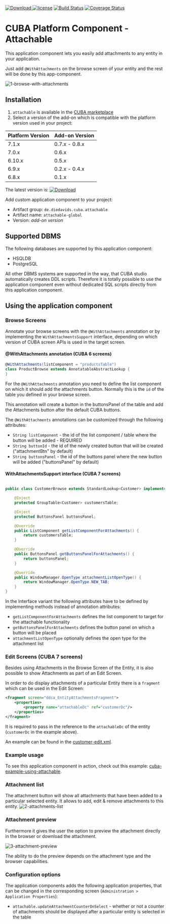 [ ![Download](https://api.bintray.com/packages/mariodavid/cuba-components/cuba-component-attachable/images/download.svg) ](https://bintray.com/mariodavid/cuba-components/cuba-component-attachable/_latestVersion)
[![license](https://img.shields.io/badge/license-Apache%20License%202.0-blue.svg?style=flat)](http://www.apache.org/licenses/LICENSE-2.0)
[![Build Status](https://travis-ci.org/mariodavid/cuba-component-attachable.svg?branch=master)](https://travis-ci.org/mariodavid/cuba-component-attachable)
[![Coverage Status](https://coveralls.io/repos/github/mariodavid/cuba-component-attachable/badge.svg)](https://coveralls.io/github/mariodavid/cuba-component-attachable)

# CUBA Platform Component - Attachable

This application component lets you easily add attachments to any entity in your application.


Just add `@WithAttachments` on the browse screen of your entity and the rest will be done by this app-component.

![1-browse-with-attachments](https://github.com/mariodavid/cuba-component-attachable/blob/master/img/1-browse-with-attachments.png)


## Installation

1. `attachable` is available in the [CUBA marketplace](https://www.cuba-platform.com/marketplace)
2. Select a version of the add-on which is compatible with the platform version used in your project:

| Platform Version | Add-on Version |
| ---------------- | -------------- |
| 7.1.x            | 0.7.x - 0.8.x  |
| 7.0.x            | 0.6.x          |
| 6.10.x           | 0.5.x          |
| 6.9.x            | 0.2.x - 0.4.x  |
| 6.8.x            | 0.1.x          |


The latest version is: [ ![Download](https://api.bintray.com/packages/mariodavid/cuba-components/cuba-component-attachable/images/download.svg) ](https://bintray.com/mariodavid/cuba-components/cuba-component-attachable/_latestVersion)

Add custom application component to your project:

* Artifact group: `de.diedavids.cuba.attachable`
* Artifact name: `attachable-global`
* Version: *add-on version*


## Supported DBMS

The following databases are supported by this application component:

* HSQLDB
* PostgreSQL

All other DBMS systems are supported in the way, that CUBA studio automatically creates DDL scripts.
Therefore it is totally possible to use the application component even without dedicated SQL scripts directly from this application component.

## Using the application component

### Browse Screens

Annotate your browse screens with the `@WithAttachments` annotation or by implementing the `WithAttachmentsSupport` interface,
depending on which version of CUBA screen APIs is used in the target screen.

#### @WithAttachments annotation (CUBA 6 screens)

```groovy
@WithAttachments(listComponent = "productsTable")
class ProductBrowse extends AnnotatableAbstractLookup {
}
```


For the `@WithAttachments` annotation you need to define the list component on which it should add the attachments button.
Normally this is the `id` of the table you defined in your browse screen.

This annotation will create a button in the buttonsPanel of the table and add the Attachments button after the default CUBA buttons.

The `@WithAttachments` annotations can be customized through the following attributes:

* `String listComponent` - the id of the list component / table where the button will be added - REQUIRED
* `String buttonId` - the id of the newly created button that will be created ("attachmentBtn" by default)
* `String buttonsPanel` - the id of the buttons panel where the new button will be added ("buttonsPanel" by default)


#### WithAttachmentsSupport interface (CUBA 7 screens)

```java

public class CustomerBrowse extends StandardLookup<Customer> implements WithAttachmentsSupport {

    @Inject
    protected GroupTable<Customer> customersTable;

    @Inject
    protected ButtonsPanel buttonsPanel;

    @Override
    public ListComponent getListComponentForAttachments() {
        return customersTable;
    }

    @Override
    public ButtonsPanel getButtonsPanelForAttachments() {
        return buttonsPanel;
    }

    @Override
    public WindowManager.OpenType attachmentListOpenType() {
        return WindowManager.OpenType.NEW_TAB;
    }
}
```

In the Interface variant the following attributes have to be defined by implementing methods instead of annotation attributes:

* `getListComponentForAttachments` defines the list component to target for the attachable functionality
* `getButtonsPanelForAttachments` defines the button panel on which a button will be placed
* `attachmentListOpenType` optionally defines the open type for the attachment list



### Edit Screens (CUBA 7 screens)

Besides using Attachments in the Browse Screen of the Entity, it is also possible to show Attachments as part of an Edit Screen.

In order to do display attachments of a particular Entity there is a `fragment` which can be used in the Edit Screen:

```xml
<fragment screen="ddca_EntityAttachmentsFragment">
    <properties>
        <property name="attachableDc" ref="customerDc"/>
    </properties>
</fragment>
```

It is required to pass in the reference to the `attachableDc` of the entity (`customerDc` in the example above).

An example can be found in the [customer-edit.xml](https://github.com/mariodavid/cuba-example-using-attachable/blob/master/modules/web/src/com/company/ceua/web/customer/customer-edit.xml#L53).

### Example usage
To see this application component in action, check out this example: [cuba-example-using-attachable](https://github.com/mariodavid/cuba-example-using-attachable).


### Attachment list

The attachment button will show all attachments that have been added to a particular selected entity.
It allows to add, edit & remove attachments to this entity.
![2-attachments-list](https://github.com/mariodavid/cuba-component-attachable/blob/master/img/2-attachments-list.png)

### Attachment preview
Furthermore it gives the user the option to preview the attachment directly in the browser or download the attachment.
 
![3-attachment-preview](https://github.com/mariodavid/cuba-component-attachable/blob/master/img/3-attachment-preview.png)

The ability to do the preview depends on the attachment type and the browser capabilities.

### Configuration options

The application components adds the following application properties, that can be changed in the corresponding screen (`Administration > Application Properties`):

* `attachable.updateAttachmentCounterOnSelect` - whether or not a counter of attachments should be displayed after a particular entity is selected in the table
